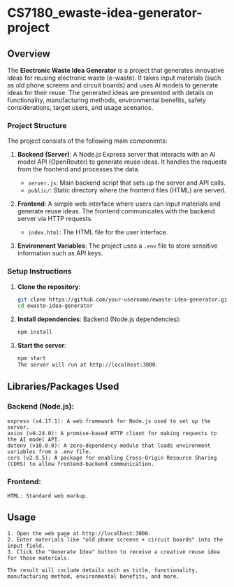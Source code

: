 # CS7180_ewaste-idea-generator-project

## Overview

The **Electronic Waste Idea Generator** is a project that generates innovative ideas for reusing electronic waste (e-waste). It takes input materials (such as old phone screens and circuit boards) and uses AI models to generate ideas for their reuse. The generated ideas are presented with details on functionality, manufacturing methods, environmental benefits, safety considerations, target users, and usage scenarios.

### Project Structure

The project consists of the following main components:

1. **Backend (Server)**: A Node.js Express server that interacts with an AI model API (OpenRouter) to generate reuse ideas. It handles the requests from the frontend and processes the data.
   
   - `server.js`: Main backend script that sets up the server and API calls.
   - `public/`: Static directory where the frontend files (HTML) are served.

2. **Frontend**: A simple web interface where users can input materials and generate reuse ideas. The frontend communicates with the backend server via HTTP requests.

   - `index.html`: The HTML file for the user interface.

3. **Environment Variables**: The project uses a `.env` file to store sensitive information such as API keys.

### Setup Instructions

1. **Clone the repository**:
   ```bash
   git clone https://github.com/your-username/ewaste-idea-generator.git
   cd ewaste-idea-generator

2. **Install dependencies**:
   Backend (Node.js dependencies):
   ```bash
   npm install

4. **Start the server**:   
   ```bash
   npm start   
   The server will run at http://localhost:3000.

## Libraries/Packages Used
### Backend (Node.js):
    express (v4.17.1): A web framework for Node.js used to set up the server.
    axios (v0.24.0): A promise-based HTTP client for making requests to the AI model API.
    dotenv (v10.0.0): A zero-dependency module that loads environment variables from a .env file.
    cors (v2.8.5): A package for enabling Cross-Origin Resource Sharing (CORS) to allow frontend-backend communication.

### Frontend:

    HTML: Standard web markup.

## Usage
    1. Open the web page at http://localhost:3000.
    2. Enter materials like "old phone screens + circuit boards" into the input field.
    3. Click the "Generate Idea" button to receive a creative reuse idea for those materials.
    
    The result will include details such as title, functionality, manufacturing method, environmental benefits, and more.


